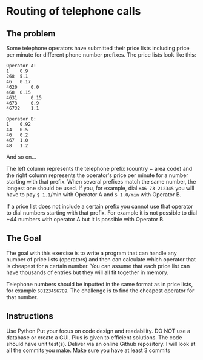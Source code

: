 # Routing of telephone calls

## The problem
Some telephone operators have submitted their price lists including price per minute for different phone number prefixes. The price lists look like this:

```
Operator A:
1	 0.9
268	 5.1
46	 0.17
4620	 0.0
468	 0.15
4631	 0.15
4673	 0.9
46732	 1.1
```

```
Operator B:
1	 0.92
44	 0.5
46	 0.2
467	 1.0
48	 1.2
```

And so on...

The left column represents the telephone prefix (country + area code) and the right column represents the operator's price per minute for a number starting with that prefix. When several prefixes match the same number, the longest one should be used. If you, for example, dial `+46-73-212345` you will have to pay `$ 1.1`/min with Operator A and `$ 1.0/min` with Operator B. 

If a price list does not include a certain prefix you cannot use that operator to dial numbers starting with that prefix. For example it is not possible to dial +44 numbers with operator A but it is possible with Operator B.

## The Goal

The goal with this exercise is to write a program that can handle any number of price lists (operators) and then can calculate which operator that is cheapest for a certain number. You can assume that each price list can have thousands of entries but they will all fit together in memory.

Telephone numbers should be inputted in the same format as in price lists, for example `68123456789`. The challenge is to find the cheapest operator for that number.

## Instructions

Use Python
Put your focus on code design and readability. 
DO NOT use a database or create a GUI. 
Plus is given to efficient solutions. 
The code should have unit test(s).
Deliver via an online Github repository. I will look at all the commits you make. Make sure you have at least 3 commits
